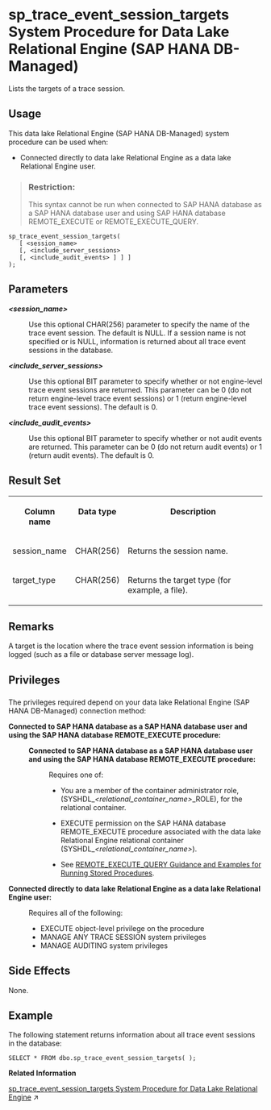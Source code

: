 <!-- loio08a49c4ce49d4d44b534b74d5e9aac35 -->

# sp\_trace\_event\_session\_targets System Procedure for Data Lake Relational Engine \(SAP HANA DB-Managed\)

Lists the targets of a trace session.



<a name="loio08a49c4ce49d4d44b534b74d5e9aac35__section_i52_dcb_1yb"/>

## Usage

This data lake Relational Engine \(SAP HANA DB-Managed\) system procedure can be used when:

-   Connected directly to data lake Relational Engine as a data lake Relational Engine user.

> ### Restriction:  
> This syntax cannot be run when connected to SAP HANA database as a SAP HANA database user and using SAP HANA database REMOTE\_EXECUTE or REMOTE\_EXECUTE\_QUERY.



```
sp_trace_event_session_targets(
   [ <session_name>  
   [, <include_server_sessions>
   [, <include_audit_events> ] ] ]
);
```



<a name="loio08a49c4ce49d4d44b534b74d5e9aac35__section_yvv_242_srb"/>

## Parameters


<dl>
<dt><b>

*<session\_name\>* 

</b></dt>
<dd>

Use this optional CHAR\(256\) parameter to specify the name of the trace event session. The default is NULL. If a session name is not specified or is NULL, information is returned about all trace event sessions in the database.



</dd><dt><b>

*<include\_server\_sessions\>* 

</b></dt>
<dd>

Use this optional BIT parameter to specify whether or not engine-level trace event sessions are returned. This parameter can be 0 \(do not return engine-level trace event sessions\) or 1 \(return engine-level trace event sessions\). The default is 0.



</dd><dt><b>

*<include\_audit\_events\>* 

</b></dt>
<dd>

Use this optional BIT parameter to specify whether or not audit events are returned. This parameter can be 0 \(do not return audit events\) or 1 \(return audit events\). The default is 0.



</dd>
</dl>



<a name="loio08a49c4ce49d4d44b534b74d5e9aac35__section_n2j_f42_srb"/>

## Result Set


<table>
<tr>
<th valign="top">

Column name

</th>
<th valign="top">

Data type

</th>
<th valign="top">

Description

</th>
</tr>
<tr>
<td valign="top">

session\_name

</td>
<td valign="top">

CHAR\(256\)

</td>
<td valign="top">

Returns the session name.

</td>
</tr>
<tr>
<td valign="top">

target\_type

</td>
<td valign="top">

CHAR\(256\)

</td>
<td valign="top">

Returns the target type \(for example, a file\).

</td>
</tr>
</table>



<a name="loio08a49c4ce49d4d44b534b74d5e9aac35__section_gjx_f42_srb"/>

## Remarks

A target is the location where the trace event session information is being logged \(such as a file or database server message log\).



<a name="loio08a49c4ce49d4d44b534b74d5e9aac35__section_t2y_3cb_1yb"/>

## Privileges



### 

The privileges required depend on your data lake Relational Engine \(SAP HANA DB-Managed\) connection method:


<dl>
<dt><b>

Connected to SAP HANA database as a SAP HANA database user and using the SAP HANA database REMOTE\_EXECUTE procedure:

</b></dt>
<dd>


<dl>
<dt><b>

Connected to SAP HANA database as a SAP HANA database user and using the SAP HANA database REMOTE\_EXECUTE procedure:

</b></dt>
<dd>

Requires one of:

-   You are a member of the container administrator role, \(SYSHDL\_*<relational\_container\_name\>*\_ROLE\), for the relational container.
-   EXECUTE permission on the SAP HANA database REMOTE\_EXECUTE procedure associated with the data lake Relational Engine relational container \(SYSHDL\_*<relational\_container\_name\>*\).

-   See [REMOTE\_EXECUTE\_QUERY Guidance and Examples for Running Stored Procedures](remote-execute-query-guidance-and-examples-for-running-stored-procedures-3e7f86d.md).




</dd>
</dl>



</dd><dt><b>

Connected directly to data lake Relational Engine as a data lake Relational Engine user:

</b></dt>
<dd>

Requires all of the following:

-   EXECUTE object-level privilege on the procedure
-   MANAGE ANY TRACE SESSION system privileges
-   MANAGE AUDITING system privileges



</dd>
</dl>



<a name="loio08a49c4ce49d4d44b534b74d5e9aac35__section_wc4_g42_srb"/>

## Side Effects

None.



## Example

The following statement returns information about all trace event sessions in the database:

```
SELECT * FROM dbo.sp_trace_event_session_targets( );
```

**Related Information**  


[sp_trace_event_session_targets System Procedure for Data Lake Relational Engine](https://help.sap.com/viewer/19b3964099384f178ad08f2d348232a9/2023_4_QRC/en-US/8179bf806ce210148693c5362783c940.html "Lists the targets of a trace session.") :arrow_upper_right:

